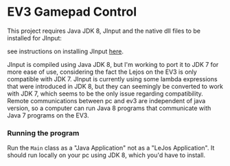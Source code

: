 # EV3 Gamepad Control

This project requires Java JDK 8, JInput and the native dll files to be installed for JInput:

see instructions on installing JInput [here](https://github.com/jinput/jinput/wiki/Getting-started-with-JInput).

JInput is compiled using Java JDK 8, but I'm working to port it to JDK 7 for more ease of use, considering the fact the Lejos on the EV3 is only compatible with JDK 7.  JInput is currently using some lambda expressions that were introduced in JDK 8, but they can seemingly be converted to work with JDK 7, which seems to be the only issue regarding compatibility.  Remote communications between pc and ev3 are independent of java version, so a computer can run Java 8 programs that communicate with Java 7 programs on the EV3.

### Running the program

Run the `Main` class as a "Java Application" not as a "LeJos Application".  It should run locally on your pc using JDK 8, which you'd have to install.
